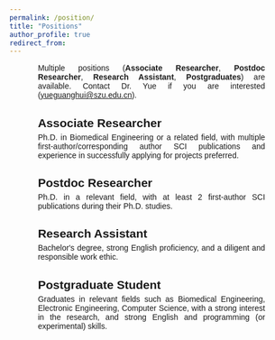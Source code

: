 ```yaml
---
permalink: /position/
title: "Positions"
author_profile: true
redirect_from: 
---
```

<!DOCTYPE html>
<html lang="en">
<head>
<meta charset="UTF-8">
<meta name="viewport" content="width=device-width, initial-scale=1.0">
<title>Job Positions</title>
<style>
  body {
    font-family: Arial, sans-serif;
  }
  .container {
    width: 80%;
    margin: auto;
    text-align: justify;
  }
  .position {
    margin-bottom: 10px;
  }
  .position h2 {
    margin-bottom: 5px;
  }
  .position p {
    margin: 0;
  }
</style>
</head>
<body>
<div class="container">
  <p>Multiple positions (<strong>Associate Researcher</strong>, <strong>Postdoc Researcher</strong>, <strong>Research Assistant</strong>, <strong>Postgraduates</strong>) are available. Contact Dr. Yue if you are interested (<a href="mailto:yueguanghui@szu.edu.cn">yueguanghui@szu.edu.cn</a>).</p>
  
  <div class="position">
    <h2><strong>Associate Researcher</strong></h2>
    <p>Ph.D. in Biomedical Engineering or a related field, with multiple first-author/corresponding author SCI publications and experience in successfully applying for projects preferred.</p>
  </div>
  
  <div class="position">
    <h2><strong>Postdoc Researcher</strong></h2>
    <p>Ph.D. in a relevant field, with at least 2 first-author SCI publications during their Ph.D. studies.</p>
  </div>
  
  <div class="position">
    <h2><strong>Research Assistant</strong></h2>
    <p>Bachelor's degree, strong English proficiency, and a diligent and responsible work ethic.</p>
  </div>
  
  <div class="position">
    <h2><strong>Postgraduate Student</strong></h2>
    <p>Graduates in relevant fields such as Biomedical Engineering, Electronic Engineering, Computer Science, with a strong interest in the research, and strong English and programming (or experimental) skills.</p>
  </div>
</div>
</body>
</html>


